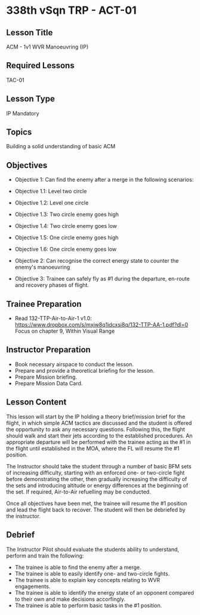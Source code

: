 # 338th vSqn TRP - ACT-01
## Lesson Title
ACM - 1v1 WVR Manoeuvring (IP)

## Required Lessons
TAC-01

## Lesson Type
IP Mandatory

## Topics
Building a solid understanding of basic ACM

## Objectives
* Objective 1: Can find the enemy after a merge in the following scenarios:
* Objective 1.1: Level two circle
* Objective 1.2: Level one circle
* Objective 1.3: Two circle enemy goes high
* Objective 1.4: Two circle enemy goes low
* Objective 1.5: One circle enemy goes high
* Objective 1.6: One circle enemy goes low

* Objective 2: Can recognise the correct energy state to counter the enemy's manoeuvring
* Objective 3: Trainee can safely fly as #1 during the departure, en-route and recovery phases of flight.

## Trainee Preparation
- Read 132-TTP-Air-to-Air-1 v1.0: https://www.dropbox.com/s/mxjw8q1idcxsi8q/132-TTP-AA-1.pdf?dl=0
Focus on chapter 9, Within Visual Range


## Instructor Preparation
- Book necessary airspace to conduct the lesson.
- Prepare and provide a theoretical briefing for the lesson.
- Prepare Mission briefing.
- Prepare Mission Data Card.


## Lesson Content
This lesson will start by the IP holding a theory brief/mission brief for the flight, in which simple ACM tactics are discussed and the student is offered the opportunity to ask any necessary questions. Following this, the flight should walk and start their jets according to the established procedures. An appropriate departure will be performed with the trainee acting as the #1 in the flight until established in the MOA, where the FL will resume the #1 position.

The Instructor should take the student through a number of basic BFM sets of increasing difficulty, starting with an enforced one- or two-circle fight before demonstrating the other, then gradually increasing the difficulty of the sets and introducing altitude or energy differences at the beginning of the set. If required, Air-to-Air refuelling may be conducted.

Once all objectives have been met, the trainee will resume the #1 position and lead the flight back to recover. The student will then be debriefed by the instructor.


## Debrief
The Instructor Pilot should evaluate the students ability to understand, perform and train the following:
- The trainee is able to find the enemy after a merge.
- The trainee is able to easily identify one- and two-circle fights.
- The trainee is able to explain key concepts relating to WVR engagements.
- The trainee is able to identify the energy state of an opponent compared to their own and make decisions accorfingly.
- The trainee is able to perform basic tasks in the #1 position.
